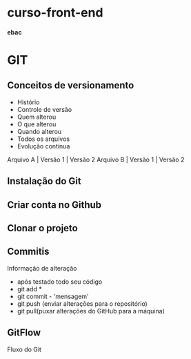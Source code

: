 # curso-front-end
#### ebac
# GIT
## Conceitos de versionamento
- Histório
- Controle de versão
- Quem alterou
- O que alterou
- Quando alterou
- Todos os arquivos
- Evolução contínua

Arquivo A | Versão 1 | Versão 2
Arquivo B | Versão 1 | Versão 2

## Instalação do Git

## Criar conta no Github

## Clonar o projeto

## Commitis
Informação de alteração
- após testado todo seu código
- git add *
- git commit - 'mensagem'
- git push (enviar alterações para o repositório)
- git pull(puxar alterações do GitHub para a máquina)

## GitFlow
Fluxo do Git

